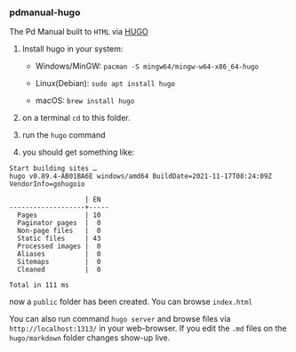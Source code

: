 ### pdmanual-hugo

The Pd Manual built to `HTML` via [HUGO](https://gohugo.io/)

1. Install hugo in your system:

   - Windows/MinGW: `pacman -S mingw64/mingw-w64-x86_64-hugo`

   - Linux(Debian): `sudo apt install hugo`

   - macOS: `brew install hugo`
  
1. on a terminal `cd` to this folder.
1. run the `hugo` command
1. you should get something like:

```
Start building sites …
hugo v0.89.4-AB01BA6E windows/amd64 BuildDate=2021-11-17T08:24:09Z VendorInfo=gohugoio

                   | EN
-------------------+-----
  Pages            | 10
  Paginator pages  |  0
  Non-page files   |  0
  Static files     | 43
  Processed images |  0
  Aliases          |  0
  Sitemaps         |  0
  Cleaned          |  0

Total in 111 ms
```
now a `public` folder has been created. You can browse `index.html`

You can also run command `hugo server` and browse files via `http://localhost:1313/` in your web-browser. If you edit the `.md` files on the `hugo/markdown` folder changes show-up live.
